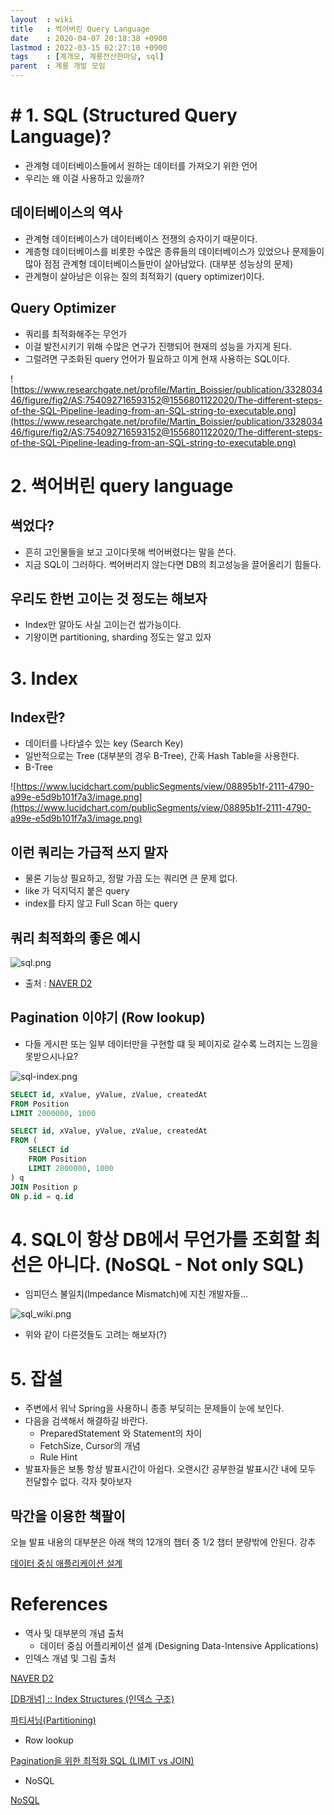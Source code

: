 ```yaml
---
layout  : wiki
title   : 썩어버린 Query Language
date    : 2020-04-07 20:18:38 +0900
lastmod : 2022-03-15 02:27:10 +0900
tags    : [계개모, 계룡전산한마당, sql]
parent  : 계룡 개발 모임
---
```


#  # 1. SQL (Structured Query Language)?

- 관계형 데이터베이스들에서 원하는 데이터를 가져오기 위한 언어
- 우리는 왜 이걸 사용하고 있을까?

## 데이터베이스의 역사

- 관계형 데이터베이스가 데이터베이스 전쟁의 승자이기 때문이다.
- 계층형 데이터베이스를 비롯한 수많은 종류들의 데이터베이스가 있었으나 문제들이 많아 점점 관계형 데이터베이스들만이 살아남았다. (대부분 성능상의 문제)
- 관계형이 살아남은 이유는 질의 최적화기 (query optimizer)이다.

## Query Optimizer

- 쿼리를 최적화해주는 무언가
- 이걸 발전시키기 위해 수많은 연구가 진행되어 현재의 성능을 가지게 된다.
- 그럴려면 구조화된 query 언어가 필요하고 이게 현재 사용하는 SQL이다.

![https://www.researchgate.net/profile/Martin_Boissier/publication/332803446/figure/fig2/AS:754092716593152@1556801122020/The-different-steps-of-the-SQL-Pipeline-leading-from-an-SQL-string-to-executable.png](https://www.researchgate.net/profile/Martin_Boissier/publication/332803446/figure/fig2/AS:754092716593152@1556801122020/The-different-steps-of-the-SQL-Pipeline-leading-from-an-SQL-string-to-executable.png)

# 2. 썩어버린 query language

## 썩었다?

- 흔히 고인물들을 보고 고이다못해 썩어버렸다는 말을 쓴다.
- 지금 SQL이 그러하다. 썩어버리지 않는다면 DB의 최고성능을 끌어올리기 힘들다.

## 우리도 한번 고이는 것 정도는 해보자

- Index만 알아도 사실 고이는건 쌉가능이다.
- 기왕이면 partitioning, sharding 정도는 알고 있자

# 3. Index

## Index란?

- 데이터를 나타낼수 있는 key (Search Key)
- 일반적으로는 Tree (대부분의 경우 B-Tree), 간혹 Hash Table을 사용한다.
- B-Tree

![https://www.lucidchart.com/publicSegments/view/08895b1f-2111-4790-a99e-e5d9b101f7a3/image.png](https://www.lucidchart.com/publicSegments/view/08895b1f-2111-4790-a99e-e5d9b101f7a3/image.png)

## 이런 쿼리는 가급적 쓰지 말자

- 물론 기능상 필요하고, 정말 가끔 도는 쿼리면 큰 문제 없다.
- like 가 덕지덕지 붙은 query
- index를 타지 않고 Full Scan 하는 query

## 쿼리 최적화의 좋은 예시

![sql.png](sql.png)
- 출처 : [NAVER D2](https://d2.naver.com/helloworld/1155)

## Pagination 이야기 (Row lookup)

- 다들 게시판 또는 일부 데이터만을 구현할 떄 뒷 페이지로 갈수록 느려지는 느낌을 못받으시나요?

![sql-index.png](sql-index.png)

```sql
SELECT id, xValue, yValue, zValue, createdAt
FROM Position
LIMIT 2000000, 1000
```

```sql
SELECT id, xValue, yValue, zValue, createdAt
FROM (
    SELECT id
    FROM Position
    LIMIT 2000000, 1000
) q
JOIN Position p
ON p.id = q.id
```

# 4. SQL이 항상 DB에서 무언가를 조회할 최선은 아니다. (NoSQL - Not only SQL)

- 임피던스 불일치(Impedance Mismatch)에 지친 개발자들...

![sql_wiki.png](sql_wiki.png)

- 위와 같이 다른것들도 고려는 해보자(?)

# 5. 잡설

- 주변에서 워낙 Spring을 사용하니 종종 부딪히는 문제들이 눈에 보인다.
- 다음을 검색해서 해결하길 바란다.
    - PreparedStatement 와 Statement의 차이
    - FetchSize, Cursor의 개념
    - Rule Hint
- 발표자들은 보통 항상 발표시간이 아쉽다. 오랜시간 공부한걸 발표시간 내에 모두 전달할수 없다. 각자 찾아보자

## 막간을 이용한 책팔이

오늘 발표 내용의 대부분은 아래 책의 12개의 챕터 중 1/2 챕터 분량밖에 안된다. 강추

[데이터 중심 애플리케이션 설계](http://www.yes24.com/Product/Goods/59566585)

# References

- 역사 및 대부분의 개념 출처
    - 데이터 중심 어플리케이션 설계 (Designing Data-Intensive Applications)
- 인덱스 개념 및 그림 출처

[NAVER D2](https://d2.naver.com/helloworld/1155)

[[DB개념] :: Index Structures (인덱스 구조)](https://chartworld.tistory.com/18)

[파티셔닝(Partitioning)](https://velog.io/@litien/%ED%8C%8C%ED%8B%B0%EC%85%94%EB%8B%9DPartitioning)

- Row lookup

[Pagination을 위한 최적화 SQL (LIMIT vs JOIN)](https://blog.lulab.net/database/optimize-pagination-sql-by-join-instead-of-limit/#fn:2)

- NoSQL

[NoSQL](https://en.wikipedia.org/wiki/NoSQL)
